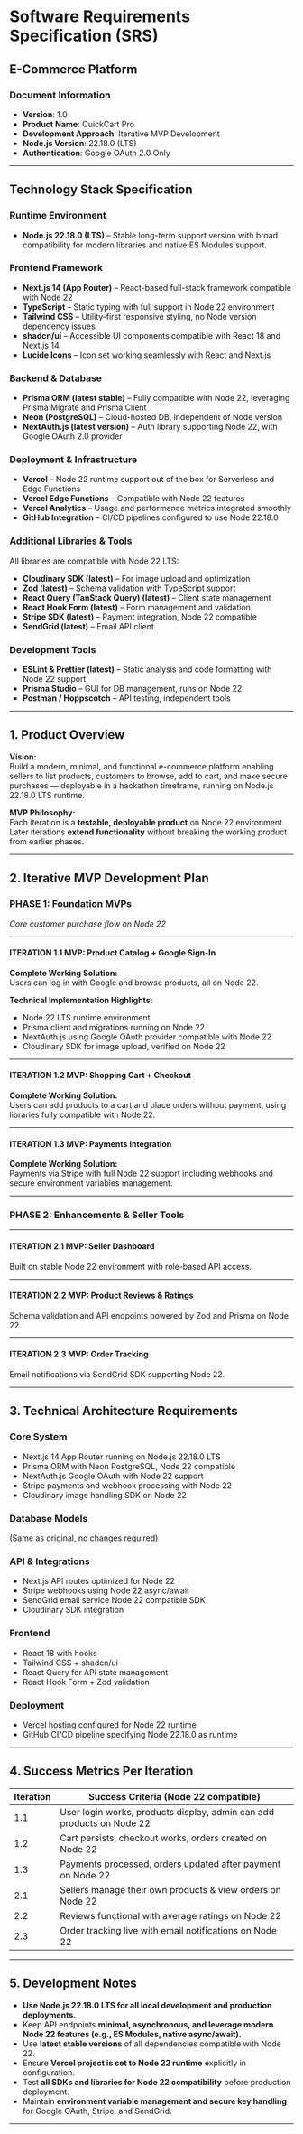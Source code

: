 # Software Requirements Specification (SRS)  
## E-Commerce Platform

### Document Information
- **Version**: 1.0  
- **Product Name**: QuickCart Pro  
- **Development Approach**: Iterative MVP Development  
- **Node.js Version**: 22.18.0 (LTS)  
- **Authentication**: Google OAuth 2.0 Only  

---

## Technology Stack Specification

### **Runtime Environment**
- **Node.js 22.18.0 (LTS)** – Stable long-term support version with broad compatibility for modern libraries and native ES Modules support.

### **Frontend Framework**
- **Next.js 14 (App Router)** – React-based full-stack framework compatible with Node 22  
- **TypeScript** – Static typing with full support in Node 22 environment  
- **Tailwind CSS** – Utility-first responsive styling, no Node version dependency issues  
- **shadcn/ui** – Accessible UI components compatible with React 18 and Next.js 14  
- **Lucide Icons** – Icon set working seamlessly with React and Next.js  

### **Backend & Database**
- **Prisma ORM (latest stable)** – Fully compatible with Node 22, leveraging Prisma Migrate and Prisma Client  
- **Neon (PostgreSQL)** – Cloud-hosted DB, independent of Node version  
- **NextAuth.js (latest version)** – Auth library supporting Node 22, with Google OAuth 2.0 provider  

### **Deployment & Infrastructure**
- **Vercel** – Node 22 runtime support out of the box for Serverless and Edge Functions  
- **Vercel Edge Functions** – Compatible with Node 22 features  
- **Vercel Analytics** – Usage and performance metrics integrated smoothly  
- **GitHub Integration** – CI/CD pipelines configured to use Node 22.18.0  

### **Additional Libraries & Tools**  
All libraries are compatible with Node 22 LTS:  
- **Cloudinary SDK (latest)** – For image upload and optimization  
- **Zod (latest)** – Schema validation with TypeScript support  
- **React Query (TanStack Query) (latest)** – Client state management  
- **React Hook Form (latest)** – Form management and validation  
- **Stripe SDK (latest)** – Payment integration, Node 22 compatible  
- **SendGrid (latest)** – Email API client  

### **Development Tools**  
- **ESLint & Prettier (latest)** – Static analysis and code formatting with Node 22 support  
- **Prisma Studio** – GUI for DB management, runs on Node 22  
- **Postman / Hoppscotch** – API testing, independent tools  

---

## 1. Product Overview  

**Vision:**  
Build a modern, minimal, and functional e-commerce platform enabling sellers to list products, customers to browse, add to cart, and make secure purchases — deployable in a hackathon timeframe, running on Node.js 22.18.0 LTS runtime.

**MVP Philosophy:**  
Each iteration is a **testable, deployable product** on Node 22 environment. Later iterations **extend functionality** without breaking the working product from earlier phases.

---

## 2. Iterative MVP Development Plan  

### **PHASE 1: Foundation MVPs**  
*Core customer purchase flow on Node 22*

---

#### **ITERATION 1.1 MVP: Product Catalog + Google Sign-In**  
**Complete Working Solution:**  
Users can log in with Google and browse products, all on Node 22.  

**Technical Implementation Highlights:**  
- Node 22 LTS runtime environment  
- Prisma client and migrations running on Node 22  
- NextAuth.js using Google OAuth provider compatible with Node 22  
- Cloudinary SDK for image upload, verified on Node 22  

---

#### **ITERATION 1.2 MVP: Shopping Cart + Checkout**  
**Complete Working Solution:**  
Users can add products to a cart and place orders without payment, using libraries fully compatible with Node 22.

---

#### **ITERATION 1.3 MVP: Payments Integration**  
**Complete Working Solution:**  
Payments via Stripe with full Node 22 support including webhooks and secure environment variables management.

---

### **PHASE 2: Enhancements & Seller Tools**  

---

#### **ITERATION 2.1 MVP: Seller Dashboard**  
Built on stable Node 22 environment with role-based API access.

---

#### **ITERATION 2.2 MVP: Product Reviews & Ratings**  
Schema validation and API endpoints powered by Zod and Prisma on Node 22.

---

#### **ITERATION 2.3 MVP: Order Tracking**  
Email notifications via SendGrid SDK supporting Node 22.

---

## 3. Technical Architecture Requirements  

### **Core System**  
- Next.js 14 App Router running on Node.js 22.18.0 LTS  
- Prisma ORM with Neon PostgreSQL, Node 22 compatible  
- NextAuth.js Google OAuth with Node 22 support  
- Stripe payments and webhook processing with Node 22  
- Cloudinary image handling SDK on Node 22  

### **Database Models**  
(Same as original, no changes required)

### **API & Integrations**  
- Next.js API routes optimized for Node 22  
- Stripe webhooks using Node 22 async/await  
- SendGrid email service Node 22 compatible SDK  
- Cloudinary SDK integration  

### **Frontend**  
- React 18 with hooks  
- Tailwind CSS + shadcn/ui  
- React Query for API state management  
- React Hook Form + Zod validation  

### **Deployment**  
- Vercel hosting configured for Node 22 runtime  
- GitHub CI/CD pipeline specifying Node 22.18.0 as runtime  

---

## 4. Success Metrics Per Iteration  

| Iteration | Success Criteria (Node 22 compatible) |
|-----------|------------------|
| 1.1 | User login works, products display, admin can add products on Node 22 |
| 1.2 | Cart persists, checkout works, orders created on Node 22 |
| 1.3 | Payments processed, orders updated after payment on Node 22 |
| 2.1 | Sellers manage their own products & view orders on Node 22 |
| 2.2 | Reviews functional with average ratings on Node 22 |
| 2.3 | Order tracking live with email notifications on Node 22 |

---

## 5. Development Notes  
- **Use Node.js 22.18.0 LTS for all local development and production deployments.**  
- Keep API endpoints **minimal, asynchronous, and leverage modern Node 22 features (e.g., ES Modules, native async/await).**  
- Use **latest stable versions** of all dependencies compatible with Node 22.  
- Ensure **Vercel project is set to Node 22 runtime** explicitly in configuration.  
- Test **all SDKs and libraries for Node 22 compatibility** before production deployment.  
- Maintain **environment variable management and secure key handling** for Google OAuth, Stripe, and SendGrid.  

---
